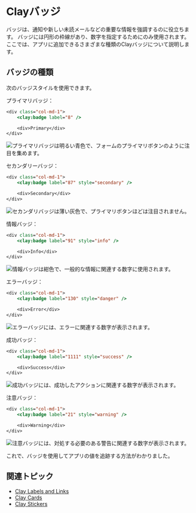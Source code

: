 # Clayバッジ

バッジは、通知や新しい未読メールなどの重要な情報を強調するのに役立ちます。 バッジには円形の枠線があり、数字を指定するためにのみ使用されます。 ここでは、アプリに追加できるさまざまな種類のClayバッジについて説明します。

## バッジの種類

次のバッジスタイルを使用できます。

プライマリバッジ：

```jsp
<div class="col-md-1">
    <clay:badge label="8" />

    <div>Primary</div>
</div>
```

![プライマリバッジは明るい青色で、フォームのプライマリボタンのように注目を集めます。](./clay-badges/images/01.png)

セカンダリーバッジ：

```jsp
<div class="col-md-1">
    <clay:badge label="87" style="secondary" />

    <div>Secondary</div>
</div>
```

![セカンダリバッジは薄い灰色で、プライマリボタンほどは注目されません。](./clay-badges/images/02.png)

情報バッジ：

```jsp
<div class="col-md-1">
    <clay:badge label="91" style="info" />

    <div>Info</div>
</div>
```

![情報バッジは紺色で、一般的な情報に関連する数字に使用されます。](./clay-badges/images/03.png)

エラーバッジ：

```jsp
<div class="col-md-1">
    <clay:badge label="130" style="danger" />

    <div>Error</div>
</div>
```

![エラーバッジには、エラーに関連する数字が表示されます。](./clay-badges/images/04.png)

成功バッジ：

```jsp
<div class="col-md-1">
    <clay:badge label="1111" style="success" />

    <div>Success</div>
</div>
```

![成功バッジには、成功したアクションに関連する数字が表示されます。](./clay-badges/images/05.png)

注意バッジ：

```jsp
<div class="col-md-1">
    <clay:badge label="21" style="warning" />

    <div>Warning</div>
</div>
```

![注意バッジには、対処する必要のある警告に関連する数字が表示されます。](./clay-badges/images/06.png)

これで、バッジを使用してアプリの値を追跡する方法がわかりました。

## 関連トピック

* [Clay Labels and Links](./clay-links-and-labels.md)
* [Clay Cards](./clay-cards.md)
* [Clay Stickers](./clay-stickers.md)